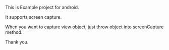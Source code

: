 This is Example project for android.

It supports screen capture.

When you want to capture view object, just throw object into screenCapture method.

Thank you.
